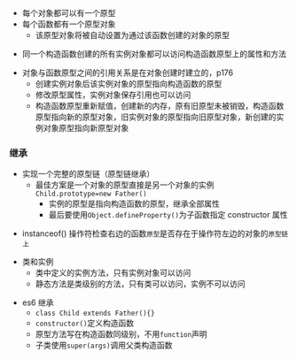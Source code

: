 - 每个对象都可以有一个原型
- 每个函数都有一个原型对象
  - 该原型对象将被自动设置为通过该函数创建的对象的原型

* 同一个构造函数创建的所有实例对象都可以访问构造函数原型上的属性和方法

- 对象与函数原型之间的引用关系是在对象创建时建立的，p176
  - 创建实例对象后该实例对象的原型指向构造函数的原型
  - 修改原型属性，实例对象保存引用也可以访问
  - 构造函数原型重新赋值，创建新的内存，原有旧原型未被销毁，构造函数原型指向新的原型对象，旧实例对象的原型指向旧原型对象，新创建的实例对象原型指向新原型对象

### 继承

- 实现一个完整的原型链（原型链继承）
  - 最佳方案是一个对象的原型直接是另一个对象的实例 `Child.prototype=new Father()`
    - 实例的原型是指向构造函数的原型，继承全部属性
    * 最后要使用`Object.defineProperty()`为子函数指定 constructor 属性

* instanceof() 操作符检查右边的函数`原型`是否存在于操作符左边的对象的`原型链上`

- 类和实例
  - 类中定义的实例方法，只有实例对象可以访问
  - 静态方法是类级别的方法，只有类可以访问，实例不可以访问

* es6 继承
  - `class Child extends Father(){}`
  * `constructor()`定义构造函数
  * 原型方法写在构造函数同级别，不用`function`声明
  * 子类使用`super(args)`调用父类构造函数
